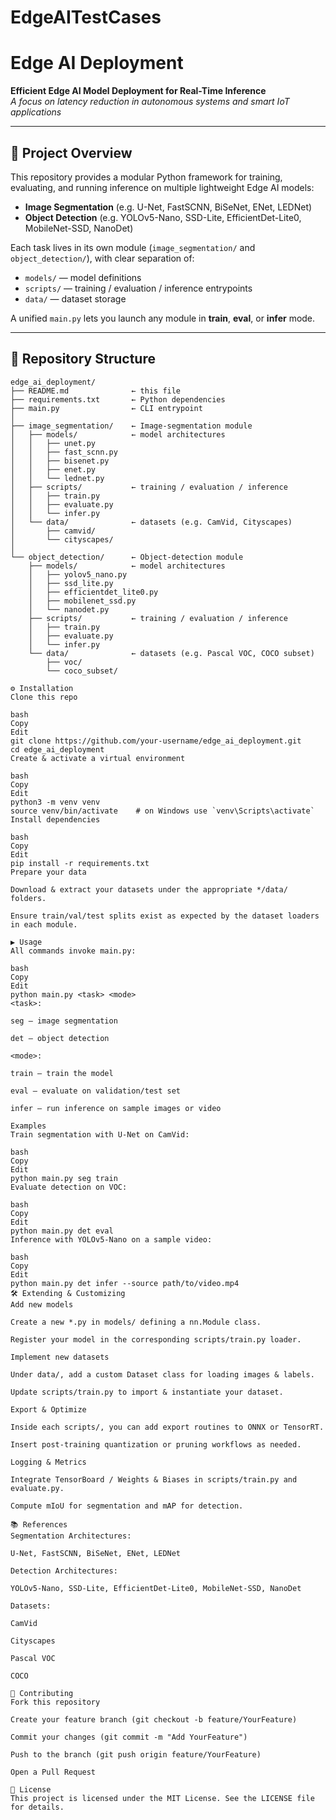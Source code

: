 # EdgeAITestCases
# Edge AI Deployment

**Efficient Edge AI Model Deployment for Real-Time Inference**  
*A focus on latency reduction in autonomous systems and smart IoT applications*

---

## 🚀 Project Overview

This repository provides a modular Python framework for training, evaluating, and running inference on multiple lightweight Edge AI models:

- **Image Segmentation** (e.g. U-Net, FastSCNN, BiSeNet, ENet, LEDNet)  
- **Object Detection** (e.g. YOLOv5-Nano, SSD-Lite, EfficientDet-Lite0, MobileNet-SSD, NanoDet)

Each task lives in its own module (`image_segmentation/` and `object_detection/`), with clear separation of:

- `models/` — model definitions  
- `scripts/` — training / evaluation / inference entrypoints  
- `data/` — dataset storage  

A unified `main.py` lets you launch any module in **train**, **eval**, or **infer** mode.

---

## 📁 Repository Structure

```text
edge_ai_deployment/
├── README.md              ← this file
├── requirements.txt       ← Python dependencies
├── main.py                ← CLI entrypoint
│
├── image_segmentation/    ← Image-segmentation module
│   ├── models/            ← model architectures
│   │   ├── unet.py
│   │   ├── fast_scnn.py
│   │   ├── bisenet.py
│   │   ├── enet.py
│   │   └── lednet.py
│   ├── scripts/           ← training / evaluation / inference
│   │   ├── train.py
│   │   ├── evaluate.py
│   │   └── infer.py
│   └── data/              ← datasets (e.g. CamVid, Cityscapes)
│       ├── camvid/
│       └── cityscapes/
│
└── object_detection/      ← Object-detection module
    ├── models/            ← model architectures
    │   ├── yolov5_nano.py
    │   ├── ssd_lite.py
    │   ├── efficientdet_lite0.py
    │   ├── mobilenet_ssd.py
    │   └── nanodet.py
    ├── scripts/           ← training / evaluation / inference
    │   ├── train.py
    │   ├── evaluate.py
    │   └── infer.py
    └── data/              ← datasets (e.g. Pascal VOC, COCO subset)
        ├── voc/
        └── coco_subset/

⚙️ Installation
Clone this repo

bash
Copy
Edit
git clone https://github.com/your-username/edge_ai_deployment.git
cd edge_ai_deployment
Create & activate a virtual environment

bash
Copy
Edit
python3 -m venv venv
source venv/bin/activate    # on Windows use `venv\Scripts\activate`
Install dependencies

bash
Copy
Edit
pip install -r requirements.txt
Prepare your data

Download & extract your datasets under the appropriate */data/ folders.

Ensure train/val/test splits exist as expected by the dataset loaders in each module.

▶️ Usage
All commands invoke main.py:

bash
Copy
Edit
python main.py <task> <mode>
<task>:

seg — image segmentation

det — object detection

<mode>:

train — train the model

eval — evaluate on validation/test set

infer — run inference on sample images or video

Examples
Train segmentation with U-Net on CamVid:

bash
Copy
Edit
python main.py seg train
Evaluate detection on VOC:

bash
Copy
Edit
python main.py det eval
Inference with YOLOv5-Nano on a sample video:

bash
Copy
Edit
python main.py det infer --source path/to/video.mp4
🛠️ Extending & Customizing
Add new models

Create a new *.py in models/ defining a nn.Module class.

Register your model in the corresponding scripts/train.py loader.

Implement new datasets

Under data/, add a custom Dataset class for loading images & labels.

Update scripts/train.py to import & instantiate your dataset.

Export & Optimize

Inside each scripts/, you can add export routines to ONNX or TensorRT.

Insert post-training quantization or pruning workflows as needed.

Logging & Metrics

Integrate TensorBoard / Weights & Biases in scripts/train.py and evaluate.py.

Compute mIoU for segmentation and mAP for detection.

📚 References
Segmentation Architectures:

U-Net, FastSCNN, BiSeNet, ENet, LEDNet

Detection Architectures:

YOLOv5-Nano, SSD-Lite, EfficientDet-Lite0, MobileNet-SSD, NanoDet

Datasets:

CamVid

Cityscapes

Pascal VOC

COCO

🤝 Contributing
Fork this repository

Create your feature branch (git checkout -b feature/YourFeature)

Commit your changes (git commit -m "Add YourFeature")

Push to the branch (git push origin feature/YourFeature)

Open a Pull Request

📄 License
This project is licensed under the MIT License. See the LICENSE file for details.
